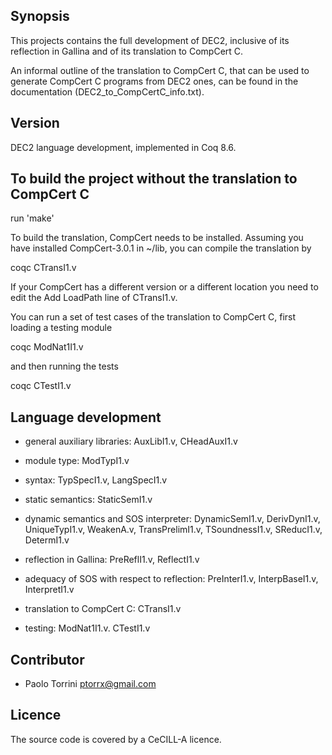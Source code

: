
## Synopsis

This projects contains the full development of DEC2, inclusive of its
reflection in Gallina and of its translation to CompCert C.

An informal outline of the translation to CompCert C, that can be used
to generate CompCert C programs from DEC2 ones, can be found in the
documentation (DEC2_to_CompCertC_info.txt).


## Version

DEC2 language development, implemented in Coq 8.6.

## To build the project without the translation to CompCert C

  run 'make'

To build the translation, CompCert needs to be installed.  Assuming
you have installed CompCert-3.0.1 in ~/lib, you can compile the
translation by

  coqc CTransI1.v

If your CompCert has a different version or a different location you
need to edit the Add LoadPath line of CTransI1.v. 

You can run a set of test cases of the translation to CompCert C,
first loading a testing module

  coqc ModNat1I1.v

and then running the tests

  coqc CTestI1.v


## Language development

* general auxiliary libraries: AuxLibI1.v, CHeadAuxI1.v

* module type: ModTypI1.v

* syntax: TypSpecI1.v, LangSpecI1.v

* static semantics: StaticSemI1.v

* dynamic semantics and SOS interpreter: DynamicSemI1.v, DerivDynI1.v,
  UniqueTypI1.v, WeakenA.v, TransPrelimI1.v, TSoundnessI1.v,
  SReducI1.v, DetermI1.v

* reflection in Gallina: PreReflI1.v, ReflectI1.v

* adequacy of SOS with respect to reflection: PreInterI1.v,
  InterpBaseI1.v, InterpretI1.v

* translation to CompCert C: CTransI1.v

* testing: ModNat1I1.v. CTestI1.v


## Contributor

* Paolo Torrini <ptorrx@gmail.com>

## Licence

  The source code is covered by a CeCILL-A licence.
